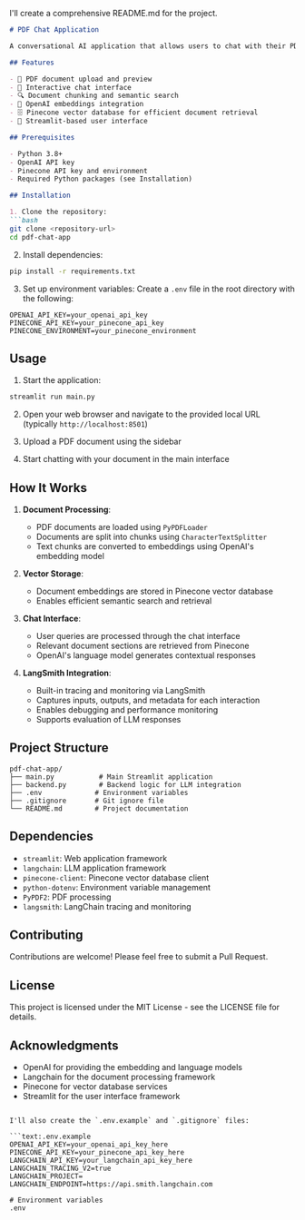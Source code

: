 I'll create a comprehensive README.md for the project.

```markdown:README.md
# PDF Chat Application

A conversational AI application that allows users to chat with their PDF documents using OpenAI embeddings, Langchain, and Pinecone vector database, wrapped in a Streamlit UI.

## Features

- 📄 PDF document upload and preview
- 💬 Interactive chat interface
- 🔍 Document chunking and semantic search
- 🧠 OpenAI embeddings integration
- 🗄️ Pinecone vector database for efficient document retrieval
- 🚀 Streamlit-based user interface

## Prerequisites

- Python 3.8+
- OpenAI API key
- Pinecone API key and environment
- Required Python packages (see Installation)

## Installation

1. Clone the repository:
```bash
git clone <repository-url>
cd pdf-chat-app
```

2. Install dependencies:
```bash
pip install -r requirements.txt
```

3. Set up environment variables:
   Create a `.env` file in the root directory with the following:
```env
OPENAI_API_KEY=your_openai_api_key
PINECONE_API_KEY=your_pinecone_api_key
PINECONE_ENVIRONMENT=your_pinecone_environment
```

## Usage

1. Start the application:
```bash
streamlit run main.py
```

2. Open your web browser and navigate to the provided local URL (typically `http://localhost:8501`)

3. Upload a PDF document using the sidebar

4. Start chatting with your document in the main interface

## How It Works

1. **Document Processing**:
   - PDF documents are loaded using `PyPDFLoader`
   - Documents are split into chunks using `CharacterTextSplitter`
   - Text chunks are converted to embeddings using OpenAI's embedding model

2. **Vector Storage**:
   - Document embeddings are stored in Pinecone vector database
   - Enables efficient semantic search and retrieval

3. **Chat Interface**:
   - User queries are processed through the chat interface
   - Relevant document sections are retrieved from Pinecone
   - OpenAI's language model generates contextual responses

4. **LangSmith Integration**:
   - Built-in tracing and monitoring via LangSmith
   - Captures inputs, outputs, and metadata for each interaction
   - Enables debugging and performance monitoring
   - Supports evaluation of LLM responses

## Project Structure

```
pdf-chat-app/
├── main.py           # Main Streamlit application
├── backend.py        # Backend logic for LLM integration
├── .env             # Environment variables
├── .gitignore       # Git ignore file
└── README.md        # Project documentation
```

## Dependencies

- `streamlit`: Web application framework
- `langchain`: LLM application framework
- `pinecone-client`: Pinecone vector database client
- `python-dotenv`: Environment variable management
- `PyPDF2`: PDF processing
- `langsmith`: LangChain tracing and monitoring

## Contributing

Contributions are welcome! Please feel free to submit a Pull Request.

## License

This project is licensed under the MIT License - see the LICENSE file for details.

## Acknowledgments

- OpenAI for providing the embedding and language models
- Langchain for the document processing framework
- Pinecone for vector database services
- Streamlit for the user interface framework
```

I'll also create the `.env.example` and `.gitignore` files:

```text:.env.example
OPENAI_API_KEY=your_openai_api_key_here
PINECONE_API_KEY=your_pinecone_api_key_here
LANGCHAIN_API_KEY=your_langchain_api_key_here
LANGCHAIN_TRACING_V2=true
LANGCHAIN_PROJECT=
LANGCHAIN_ENDPOINT=https://api.smith.langchain.com
```

```text:.gitignore
# Environment variables
.env

